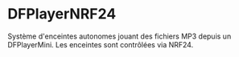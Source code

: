 # DFPlayerNRF24
 Système d'enceintes autonomes jouant des fichiers MP3 depuis un DFPlayerMini. Les enceintes sont contrôlées via NRF24.
